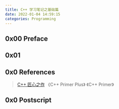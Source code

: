 ```yaml
---
title: C++ 学习笔记之基础篇
date: 2022-01-04 14:59:15
categories: Programming
---
```

## 0x00 Preface


## 0x01 


## 0x0 References
> [C++ 匠心之作](https://github.com/AnkerLeng/Cpp-0-1-Resource)
> 《C++ Primer Plus》
> 《C++ Primer》

## 0x0 Postscript

